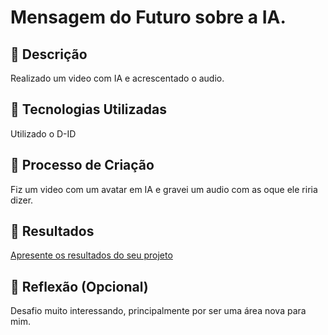 # Mensagem do Futuro sobre a IA.

## 📒 Descrição
Realizado um video com IA e acrescentado o audio.

## 🤖 Tecnologias Utilizadas
Utilizado o D-ID

## 🧐 Processo de Criação
Fiz um video com um avatar em IA e gravei um audio com as oque ele riria dizer.

## 🚀 Resultados
[Apresente os resultados do seu projeto](https://studio.d-id.com/share?id=d2743317cbaa41d85efee8ba5c4112f5&utm_source=copy)

## 💭 Reflexão (Opcional)
Desafio muito interessando, principalmente por ser uma área nova para mim.

